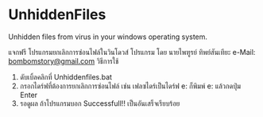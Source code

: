 # UnhiddenFiles
Unhidden files from virus in your windows operating system.

แจกฟรี โปรแกรมยกเลิกการซ๋อนไฟล์ในวินโดวส์
โปรแกรม โดย นายไพฑูรย์  ทิพย์สันเทียะ e-Mail: bombomstory@gmail.com
วิธีการใช้
1. ดับเบิ้ลคลิกที่ Unhiddenfiles.bat
2. กรอกไดร์ฟที่ต้องการยกเลิกการซ่อนไฟล์ เช่น เฟลซไดร์เป็นไดร์ฟ e: ก็พิมพ์ e: แล้วกดปุ่ม Enter
3. รอดูผล ถ้าโปรแกรมบอก Successfull!! เป็นอันเสร็จเรียบร้อย
